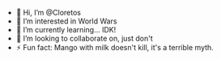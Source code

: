- 👋 Hi, I’m @Cloretos
- 👀 I’m interested in World Wars
- 🌱 I’m currently learning... IDK!
- 💞️ I’m looking to collaborate on, just don't
- ⚡ Fun fact: Mango with milk doesn't kill, it's a terrible myth.

<!---
Cloretos/Cloretos is a ✨ special ✨ repository because its `README.md` (this file) appears on your GitHub profile.
You can click the Preview link to take a look at your changes.
--->
